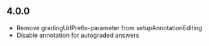 ## 4.0.0

- Remove gradingUrlPrefix-parameter from setupAnnotationEditing
- Disable annotation for autograded answers
